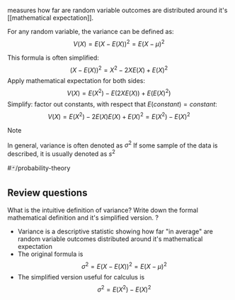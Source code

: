measures how far are random variable outcomes are distributed around it's [[mathematical expectation]].

For any random variable, the variance can be defined as:
$$V(X) = E(X - E(X))^2 = E(X - \mu)^{2}$$

This formula is often simplified:
$$(X - E(X))^{2}= X^{2} - 2 X E(X) + E(X)^2$$
Apply mathematical expectation for both sides:
$$V(X)= E(X^{2}) - E(2 X E(X)) + E(E(X)^2)$$
Simplify: factor out constants, with respect that $E(constant) = constant$:
$$V(X)= E(X^{2}) - 2 E(X) E(X) + E(X)^{2} = E(X^{2})- E(X)^2 $$ 

>[!Note]
>In general, variance is often denoted as $\sigma^2$
>If some sample of the data is described, it is usually denoted as $s^2$

#🃏/probability-theory
## Review questions
What is the intuitive definition of variance? Write down the formal mathematical definition and it's simplified version.
?
- Variance is a descriptive statistic showing how far "in average" are random variable outcomes distributed around it's mathematical expectation
- The original formula is $$\sigma^{2}=E(X-E(X))^{2}=E(X-\mu)^{2}$$
- The simplified version useful for calculus is $$\sigma^{2}=E(X^{2})-E(X)^{2}$$
<!--SR:!2025-01-16,26,290-->